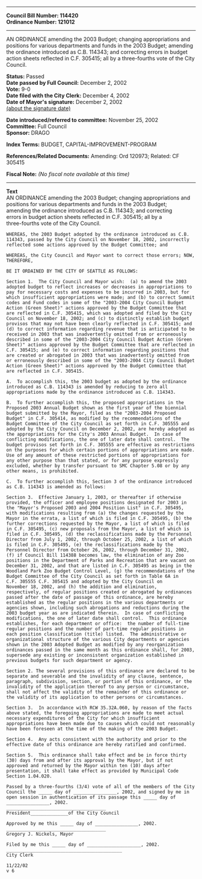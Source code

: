 * * * * *  
  
**Council Bill Number: [](#h0)[](#h2)114420**   
**Ordinance Number: 121012**  
  
* * * * *  
  
AN ORDINANCE amending the 2003 Budget; changing appropriations and positions for various departments and funds in the 2003 Budget; amending the ordinance introduced as C.B. 114343; and correcting errors in budget action sheets reflected in C.F. 305415; all by a three-fourths vote of the City Council.  
  
**Status:** Passed   
**Date passed by Full Council:** December 2, 2002   
**Vote:** 9-0   
**Date filed with the City Clerk:** December 4, 2002   
**Date of Mayor's signature:** December 2, 2002   
[(about the signature date)](/~public/approvaldate.htm)   
  
  
**Date introduced/referred to committee:** November 25, 2002   
**Committee:** Full Council   
**Sponsor:** DRAGO   
  
**Index Terms:** BUDGET, CAPITAL-IMPROVEMENT-PROGRAM  
  
**References/Related Documents:** Amending: Ord 120973; Related: CF 305415  
  
**Fiscal Note:** *(No fiscal note available at this time)*  
  
* * * * *  
  
**Text**  
    AN ORDINANCE amending the 2003 Budget; changing appropriations and  
    positions for various departments and funds in the 2003 Budget;  
    amending the ordinance introduced as C.B. 114343; and correcting  
    errors in budget action sheets reflected in C.F. 305415; all by a  
    three-fourths vote of the City Council.  
  
    WHEREAS, the 2003 Budget adopted by the ordinance introduced as C.B.  
    114343, passed by the City Council on November 18, 2002, incorrectly  
    reflected some actions approved by the Budget Committee; and  
  
    WHEREAS, the City Council and Mayor want to correct those errors; NOW,  
    THEREFORE,  
  
    BE IT ORDAINED BY THE CITY OF SEATTLE AS FOLLOWS:  
  
    Section 1.  The City Council and Mayor wish:  (a) to amend the 2003  
    adopted budget to reflect increases or decreases in appropriations to  
    pay for necessary costs and expenses to be incurred in 2003, but for  
    which insufficient appropriations were made; and (b) to correct Summit  
    codes and Fund codes in some of the "2003-2004 City Council Budget  
    Action (Green Sheet)" actions approved by the Budget Committee that  
    are reflected in C.F. 305415, which was adopted and filed by the City  
    Council on November 18, 2002; and (c) to distinctly establish budget  
    provisos that may not have been clearly reflected in C.F. 305415; and  
    (d) to correct information regarding revenue that is anticipated to be  
    received in 2003 that was inadvertently omitted from or erroneously  
    described in some of the "2003-2004 City Council Budget Action (Green  
    Sheet)" actions approved by the Budget Committee that are reflected in  
    C.F. 305415; and (e) to correct information regarding positions that  
    are created or abrogated in 2003 that was inadvertently omitted from  
    or erroneously described in some of the "2003-2004 City Council Budget  
    Action (Green Sheet)" actions approved by the Budget Committee that  
    are reflected in C.F. 305415.  
  
    A.  To accomplish this, the 2003 budget as adopted by the ordinance  
    introduced as C.B. 114343 is amended by reducing to zero all  
    appropriations made by the ordinance introduced as C.B. 114343.  
  
    B.  To further accomplish this, the proposed appropriations in the  
    Proposed 2003 Annual Budget shown as the first year of the biennial  
    budget submitted by the Mayor, filed as the "2003-2004 Proposed  
    Budget" in C.F. 305414, as modified by the recommendations of the  
    Budget Committee of the City Council as set forth in C.F. 305555 and  
    adopted by the City Council on December 2, 2002, are hereby adopted as  
    the appropriations for the City's 2003 Annual Budget.  In case of  
    conflicting modifications, the one of later date shall control.  The  
    budget provisos set forth in C.F. 305555 are effective as restrictions  
    on the purposes for which certain portions of appropriations are made.  
    Use of any amount of these restricted portions of appropriations for  
    any other purpose than that stated, or for any purpose expressly  
    excluded, whether by transfer pursuant to SMC Chapter 5.08 or by any  
    other means, is prohibited.  
  
    C.  To further accomplish this, Section 3 of the ordinance introduced  
    as C.B. 114343 is amended as follows:  
  
    Section 3.  Effective January 1, 2003, or thereafter if otherwise  
    provided, the officer and employee positions designated for 2003 in  
    the "Mayor's Proposed 2003 and 2004 Position List" in C.F. 305495,  
    with modifications resulting from (a) the changes requested by the  
    Mayor in the errata, a list of which is filed in C.F. 305495, (b) the  
    further corrections requested by the Mayor, a list of which is filed  
    in C.F. 305495, (c) new proposals from the Mayor, a list of which is  
    filed in C.F. 305495, (d) the reclassifications made by the Personnel  
    Director from July 1, 2002, through October 25, 2002, a list of which  
    is filed in C.F. 305495, (e) the reclassifications made by the  
    Personnel Director from October 26, 2002, through December 31, 2002,  
    (f) if Council Bill 114388 becomes law, the elimination of any Zoo  
    positions in the Department of Parks and Recreation that are vacant on  
    December 31, 2002, and that are listed in C.F. 305495 as being in the  
    Woodland Park Zoo Budget Control Level, (g) the recommendations of the  
    Budget Committee of the City Council as set forth in Table 6A in  
    C.F. 305555 C.F. 305415 and adopted by the City Council on  
    November 18, 2002, and (h) the addition and elimination,  
    respectively, of regular positions created or abrogated by ordinances  
    passed after the date of passage of this ordinance, are hereby  
    established as the regular positions in the various departments or  
    agencies shown, including such abrogations and reductions during the  
    2003 budget year as are indicated therein.  In case of conflicting  
    modifications, the one of later date shall control.  This ordinance  
    establishes, for each department or office:  the number of full-time  
    regular positions and the number of part-time regular positions in  
    each position classification (title) listed.  The administrative or  
    organizational structure of the various City departments or agencies  
    shown in the 2003 Adopted Budget as modified by any reorganization  
    ordinances passed in the same month as this ordinance shall, for 2003,  
    supersede any existing or inconsistent organization established in  
    previous budgets for such department or agency.  
  
    Section 2. The several provisions of this ordinance are declared to be  
    separate and severable and the invalidity of any clause, sentence,  
    paragraph, subdivision, section, or portion of this ordinance, or the  
    invalidity of the application thereof to any person or circumstance,  
    shall not affect the validity of the remainder of this ordinance or  
    the validity of its application to other persons or circumstances.  
  
    Section 3.  In accordance with RCW 35.32A.060, by reason of the facts  
    above stated, the foregoing appropriations are made to meet actual  
    necessary expenditures of the City for which insufficient  
    appropriations have been made due to causes which could not reasonably  
    have been foreseen at the time of the making of the 2003 Budget.  
  
    Section 4.  Any acts consistent with the authority and prior to the  
    effective date of this ordinance are hereby ratified and confirmed.  
  
    Section 5.  This ordinance shall take effect and be in force thirty  
    (30) days from and after its approval by the Mayor, but if not  
    approved and returned by the Mayor within ten (10) days after  
    presentation, it shall take effect as provided by Municipal Code  
    Section 1.04.020.  
  
    Passed by a three-fourths (3/4) vote of all of the members of the City  
    Council the _____ day of ________________, 2002, and signed by me in  
    open session in authentication of its passage this _____ day of  
    ________________, 2002.  
    _____________________________________  
    President______________of the City Council  
  
    Approved by me this _____ day of ________________, 2002.  
    _____________________________________  
    Gregory J. Nickels, Mayor  
  
    Filed by me this _____ day of ____________________, 2002.  
    ___________________________________________  
    City Clerk  
  
    11/22/02  
    v 6  
